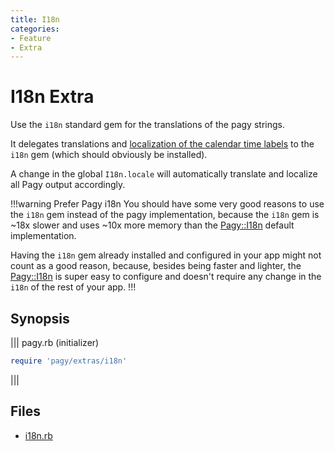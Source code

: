 ```yaml
---
title: I18n
categories:
- Feature
- Extra
---
```


# I18n Extra

Use the `i18n` standard gem for the translations of the pagy strings.

It delegates translations and [localization of the calendar time labels](calendar.md#i18n-localization) to the `i18n` gem (which should obviously be installed).

A change in the global `I18n.locale` will automatically translate and localize all Pagy output accordingly.

!!!warning Prefer Pagy i18n
You should have some very good reasons to use the `i18n` gem instead of the pagy implementation, because the `i18n` gem is ~18x slower and uses ~10x more memory than the [Pagy::I18n](/docs/api/i18n) default implementation.

Having the `i18n` gem already installed and configured in your app might not count as a good reason, because, besides being faster and lighter, the [Pagy::I18n](/docs/api/i18n) is super easy to configure and doesn't require any change in the `i18n` of the rest of your app.
!!!

## Synopsis

||| pagy.rb (initializer)
```ruby
require 'pagy/extras/i18n'
```
|||

## Files

- [i18n.rb](https://github.com/ddnexus/pagy/blob/master/lib/pagy/extras/i18n.rb)
